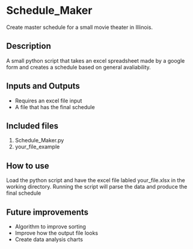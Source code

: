 # Schedule_Maker
Create master schedule for a small movie theater in Illinois.

## Description
A small python script that takes an excel spreadsheet made by a google form and creates a schedule based on general avaliability.

## Inputs and Outputs
- Requires an excel file input
- A file that has the final schedule

## Included files
1. Schedule_Maker.py
2. your_file_example

## How to use
Load the python script and have the excel file labled your_file.xlsx in the working directory. Running the script will parse the data and produce the final schedule

## Future improvements
- Algorithm to improve sorting
- Improve how the output file looks
- Create data analysis charts

